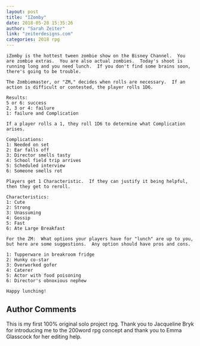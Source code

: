 ```yaml
---
layout: post
title: "IZomby"
date: 2018-05-28 15:35:26
author: "Sarah Zeiter"
link: "zeiterdesigns.com"
categories: 2018 rpg
---
```

```
iZomby is the hottest tween zombie show on the Bisney Channel.  You are zombie extras.  You are also actual zombies.  Today's shoot is running long and you need lunch.  If you don't find some brains soon, there's going to be trouble.

The Zombiemaster, or "ZM," decides when rolls are necessary.  If an action is difficult or contested, the player rolls 1D6.

Results:
5 or 6: success
2, 3 or 4: failure
1: failure and Complication

If a player rolls a 1, they roll 1D6 to determine what Complication arises.

Complications:
1: Needed on set
2: Ear falls off
3: Director smells tasty
4: School field trip arrives
5: Scheduled interview
6: Someone smells rot

Players get 1 Characteristic.  If they can justify it being helpful, then they get to reroll.

Characteristics:
1: Cute
2: Strong
3: Unassuming
4: Gossip
5: Fast
6: Ate Large Breakfast

For the ZM:  What options your players have for "lunch" are up to you, but here are some suggestions.  Any option should have pros and cons.

1: Tupperware in breakroom fridge
2: Hunky co-star
3: Overworked gofer
4: Caterer
5: Actor with food poisoning
6: Director's obnoxious nephew

Happy lunching!
```
## Author Comments 

This is my first 100% original solo project rpg. Thank you to Jacqueline Bryk for introducing me to the 200word rpg concept and thank you to Emma Glasscock for her editing help.
